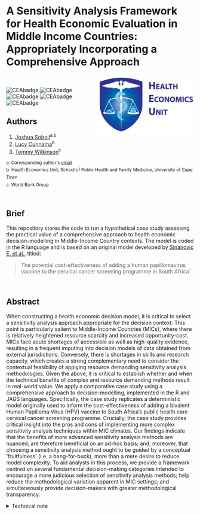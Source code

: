 # A Sensitivity Analysis Framework for Health Economic Evaluation in Middle Income Countries: Appropriately Incorporating a Comprehensive Approach

<img src="misc/logo.jpg" width="260" align="right" />
<br/>

![CEAbadge](https://img.shields.io/github/issues/jSoboil/Dissertation)
![CEAbadge](https://img.shields.io/github/last-commit/jSoboil/Dissertation)
![CEAbadge](https://img.shields.io/github/license/jSoboil/Dissertation)
![CEAbadge](https://img.shields.io/badge/R-v4.0.0+-blue)
![CEAbadge](https://img.shields.io/badge/JAGS-v4.3.0-blue)

## Authors
1. [Joshua Soboil](https://orcid.org/0000-0003-1362-8465)<sup>a,b</sup>
2. [Lucy Cunnama](https://orcid.org/0000-0003-2134-4905)<sup>b</sup>
3. [Tommy Wilkinson](https://orcid.org/0000-0003-0806-2196)<sup>c</sup>

<sup>a. Corresponding author's [email](mailto:soboil.joshua@gmail.com) <br/>
b. Health Economics Unit, School of Public Health and Family Medicine, University of Cape Town <br/>
c. World Bank Group <br/>
<sup>
<br/>

## Brief
This repository stores the code to run a hypothetical case study assessing the practical value of a comprehensive approach to health economic decision-modelling in Middle-Income Country contexts. The model is coded in the R language and is based on an original model developed by [Sinanovic E. et al.](https://doi.org/10.1016/j.vaccine.2009.08.004), titled:

>The potential cost-effectiveness of adding a human papillomavirus vaccine to the cervical cancer screening programme in South Africa`

<br/>

## Abstract
When constructing a health economic decision model, it is critical to select a sensitivity analysis approach appropriate for the decision context. This point is particularly salient to Middle-Income Countries (MICs), where there is relatively heightened resource scarcity and increased opportunity-cost. MICs face acute shortages of accessible as well as high-quality evidence, resulting in a frequent imputing into decision models of data obtained from external jurisdictions. Conversely, there is shortages in skills and research capacity, which creates a strong complementary need to consider the contextual feasibility of applying resource demanding sensitivity analysis methodologies. Given the above, it is critical to establish whether and when the technical benefits of complex and resource demanding methods result in real-world value. We apply a comparative case study using a comprehensive approach to decision-modelling, implemented in the R and JAGS languages. Specifically, the case study replicates a deterministic model originally used to inform the cost-effectiveness of adding a bivalent Human Papilloma Virus (HPV) vaccine to South Africa’s public health care cervical cancer screening programme. Crucially, the case study provides critical insight into the pros and cons of implementing more complex sensitivity analysis techniques within MIC climates. Our findings indicate that the benefits of more advanced sensitivity analysis methods are nuanced; are therefore beneficial on an ad-hoc basis; and, moreover, that choosing a sensitivity analysis method ought to be guided by a conceptual ‘fruitfulness’ (i.e. a bang-for-buck), more than a mere desire to reduce model complexity. To aid analysts in this process, we provide a framework centred on several fundamental decision-making categories intended to encourage a more judicious selection of sensitivity analysis methods; help reduce the methodological variation apparent in MIC settings; and simultaneously provide decision-makers with greater methodological transparency.

<details>
<summary>Technical note</summary>
Before running the model, ensure that the local working directory is set to the location of the .Rproj folder saved on your computer. In RStudio, the easiest way to select the local directory path is by pressing Ctrl + Shift + H. For iOS users, please download the JAGS language [here.](https://sourceforge.net/projects/mcmc-jags/files/JAGS/4.x/Mac%20OS%20X/) 

The coding style throughout the model follows the framework proposed by [Alarid-Escudero F. et al.](https://doi.org/10.1007/s40273-019-00837-x) titled:

>A Need for Change! A Coding Framework for Improving Transparency in Decision Modeling. 


<br/>